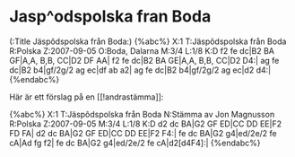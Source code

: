 # Jasp^odspolska fran Boda

(:Title Jäspôdspolska från Boda:)
{%abc%}
X:1
T:Jäspôdspolska från Boda
R:Polska
Z:2007-09-05
O:Boda, Dalarna
M:3/4
L:1/8
K:D
f2 fe dc|B2 BA GF|A,A, B,B, CC|D2 DF AA|
f2 fe dc|B2 BA GE|A,A, B,B, CC|D2 D4:|
ag fe dc|B2 b4|gf/2g/2 ag ec|df ab a2|
ag fe dc|B2 b4|gf/2g/2 ag ec|d2 d4:|
{%endabc%}

Här är ett förslag på en [[!andrastämma]]:

{%abc%}
X:1
T:Jäspôdspolska från Boda
N:Stämma av Jon Magnusson
R:Polska
Z:2007-09-05
M:3/4
L:1/8
K:D
d2 dc BA|G2 GF ED|CC DD EE|F2 FD FA|
d2 dc BA|G2 GF ED|CC DD EE|F2 F4:|
fe dc BA|G2 g4|ed/2e/2 fe cA|Ad fg f2|
fe dc BA|G2 g4|ed/2e/2 fe cA|d2[d4F4]:|
{%endabc%}

